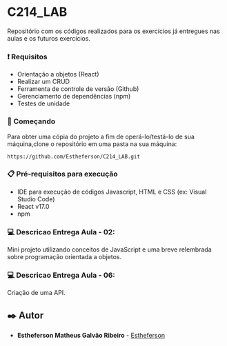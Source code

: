 # C214_LAB
Repositório com os códigos realizados para os exercícios já entregues nas aulas e os futuros exercícios.

### ❗ Requisitos 
- Orientação a objetos (React)
- Realizar um CRUD
- Ferramenta de controle de versão (Github)
- Gerenciamento de dependências (npm)
- Testes de unidade

### 🚀 Começando
Para obter uma cópia do projeto a fim de operá-lo/testá-lo de sua máquina,clone o repositório em uma pasta na sua máquina:
```
https://github.com/Estheferson/C214_LAB.git
```
### 📋 Pré-requisitos para execução
- IDE para execução de códigos Javascript, HTML e CSS (ex: Visual Studio Code)
- React v17.0
- npm 

### :computer: Descricao Entrega Aula - 02:
<p>Mini projeto utilizando conceitos de JavaScript e uma breve relembrada sobre programação orientada a objetos.</p>

### :computer: Descricao Entrega Aula - 06:
<p>Criação de uma API.</p>

## ✒️ Autor

* **Estheferson Matheus Galvão Ribeiro** - [Estheferson](https://github.com/Estheferson)
